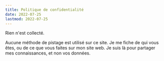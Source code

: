 ```yaml
---
title: Politique de confidentialité
date: 2022-07-25
lastmod: 2022-07-25
---
```


Rien n'est collecté.

Aucune méthode de pistage est utilisé sur ce site.
Je me fiche de qui vous êtes, ou de ce que vous faites sur mon site web.
Je suis là pour partager mes connaissances, et non vos données.
